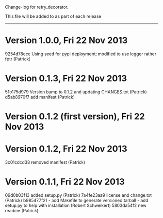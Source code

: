 Change-log for retry_decorator.

This file will be added to as part of each release

----

Version 1.0.0, Fri 22 Nov 2013
===============================

9254d78ccc	Using seed for pypi deployment; modified to use logger rather fptr (Patrick)


Version 0.1.3, Fri 22 Nov 2013
===============================

51b175d979	Version bump to 0.1.2 and updating CHANGES.txt (Patrick)
d5ab8970f7	add manifest (Patrick)


Version 0.1.2 (first version), Fri 22 Nov 2013
===============================================



Version 0.1.2, Fri 22 Nov 2013
===============================

3c01cdcd38	removed manifest (Patrick)


Version 0.1.1, Fri 22 Nov 2013
===============================

09d0b03f13	added setup.py (Patrick)
7a4fe23aa9	license and change.txt (Patrick)
b985477f21	- add Makefile to generate versioned tarball
    - add setup.py to help with installation (Robert Schweikert)
5803da54f2	new readme (Patrick)


